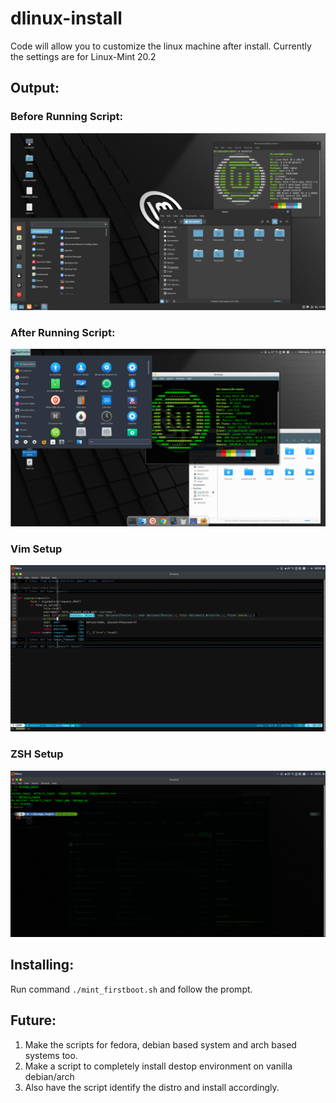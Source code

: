 # dlinux-install
Code will allow you to customize the linux machine after install.
Currently the settings are for Linux-Mint 20.2

## Output:
### Before Running Script:
![Before Running Script](./images/before_script.png)

### After Running Script:
![After Running Script](./images/after_script.png)

### Vim Setup
![Vim Setup](./images/vim_setup.png)

### ZSH Setup
![ZSH Setup](./images/zsh_setup.png)

## Installing:
Run command `./mint_firstboot.sh` and follow the prompt.

## Future:
1. Make the scripts for fedora, debian based system and arch based systems too.
2. Make a script to completely install destop environment on vanilla debian/arch
3. Also have the script identify the distro and install accordingly.
